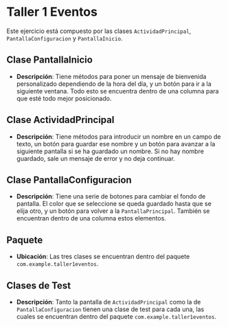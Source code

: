 # Taller 1 Eventos

Este ejercicio está compuesto por las clases `ActividadPrincipal`, `PantallaConfiguracion` y `PantallaInicio`.

## Clase PantallaInicio

- **Descripción**: Tiene métodos para poner un mensaje de bienvenida personalizado dependiendo de la hora del día, y un botón para ir a la siguiente ventana. Todo esto se encuentra dentro de una columna para que esté todo mejor posicionado.

## Clase ActividadPrincipal

- **Descripción**: Tiene métodos para introducir un nombre en un campo de texto, un botón para guardar ese nombre y un botón para avanzar a la siguiente pantalla si se ha guardado un nombre. Si no hay nombre guardado, sale un mensaje de error y no deja continuar.

## Clase PantallaConfiguracion

- **Descripción**: Tiene una serie de botones para cambiar el fondo de pantalla. El color que se seleccione se queda guardado hasta que se elija otro, y un botón para volver a la `PantallaPrincipal`. También se encuentran dentro de una columna estos elementos.

## Paquete

- **Ubicación**: Las tres clases se encuentran dentro del paquete `com.example.taller1eventos`.

## Clases de Test

- **Descripción**: Tanto la pantalla de `ActividadPrincipal` como la de `PantallaConfiguracion` tienen una clase de test para cada una, las cuales se encuentran dentro del paquete `com.example.taller1eventos`.
